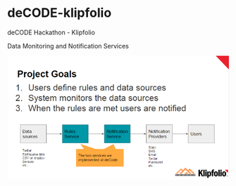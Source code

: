 # deCODE-klipfolio
deCODE Hackathon - Klipfolio

Data Monitoring and Notification Services

<img src="DeCode.png"/>
